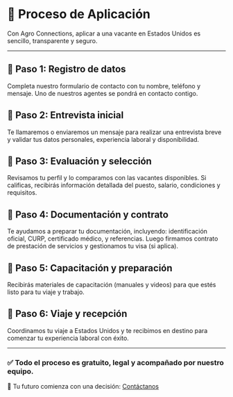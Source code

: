 # 📝 Proceso de Aplicación

Con Agro Connections, aplicar a una vacante en Estados Unidos es sencillo, transparente y seguro.

---

## 🔹 Paso 1: Registro de datos
Completa nuestro formulario de contacto con tu nombre, teléfono y mensaje. Uno de nuestros agentes se pondrá en contacto contigo.

## 🔹 Paso 2: Entrevista inicial
Te llamaremos o enviaremos un mensaje para realizar una entrevista breve y validar tus datos personales, experiencia laboral y disponibilidad.

## 🔹 Paso 3: Evaluación y selección
Revisamos tu perfil y lo comparamos con las vacantes disponibles. Si calificas, recibirás información detallada del puesto, salario, condiciones y requisitos.

## 🔹 Paso 4: Documentación y contrato
Te ayudamos a preparar tu documentación, incluyendo: identificación oficial, CURP, certificado médico, y referencias. Luego firmamos contrato de prestación de servicios y gestionamos tu visa (si aplica).

## 🔹 Paso 5: Capacitación y preparación
Recibirás materiales de capacitación (manuales y videos) para que estés listo para tu viaje y trabajo.

## 🔹 Paso 6: Viaje y recepción
Coordinamos tu viaje a Estados Unidos y te recibimos en destino para comenzar tu experiencia laboral con éxito.

---

### ✅ Todo el proceso es gratuito, legal y acompañado por nuestro equipo.

🚀 Tu futuro comienza con una decisión: [Contáctanos](#📞-contáctanos)
